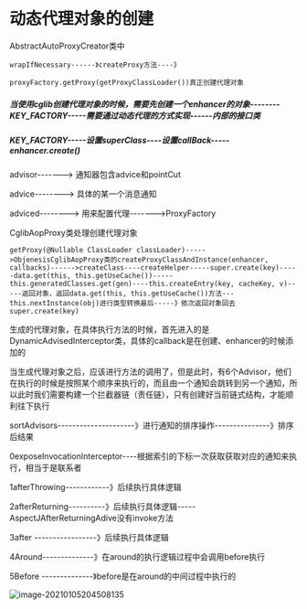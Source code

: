 # 动态代理对象的创建

AbstractAutoProxyCreator类中

```
wrapIfNecessary------》createProxy方法----》
```

```
proxyFactory.getProxy(getProxyClassLoader())真正创建代理对象
```

##### 当使用cglib创建代理对象的时候，需要先创建一个enhancer的对象--------KEY_FACTORY-----需要通过动态代理的方式实现------内部的接口类

##### KEY_FACTORY-----设置superClass----设置callBack-----enhancer.create()



advisor-------> 通知器包含advice和pointCut

advice--------> 具体的某一个消息通知

adviced--------> 用来配置代理------->ProxyFactory

CglibAopProxy类处理创建代理对象

```
getProxy(@Nullable ClassLoader classLoader)----->ObjenesisCglibAopProxy类的createProxyClassAndInstance(enhancer, callbacks)------>createClass----createHelper-----super.create(key)-----data.get(this, this.getUseCache())-----this.generatedClasses.get(gen)----this.createEntry(key, cacheKey, v)-----返回对象，返回data.get(this, this.getUseCache())方法---this.nextInstance(obj)进行类型转换最后-----》依次返回对象回去super.create(key)

```

生成的代理对象，在具体执行方法的时候，首先进入的是DynamicAdvisedInterceptor类，具体的callback是在创建、enhancer的时候添加的

当生成代理对象之后，应该进行方法的调用了，但是此时，有6个Advisor，他们在执行的时候是按照某个顺序来执行的，而且由一个通知会跳转到另一个通知，所以此时我们需要构建一个拦截器链（责任链），只有创建好当前链式结构，才能顺利往下执行

sortAdvisors---------------------》进行通知的排序操作---------------》排序后结果

0exposeInvocationInterceptor----根据索引的下标一次获取获取对应的通知来执行，相当于是联系者

 1afterThrowing------------》后续执行具体逻辑

2afterReturning----------》后续执行具体逻辑-----AspectJAfterReturningAdive没有invoke方法

3after -----------------》后续执行具体逻辑

4Around--------------》在around的执行逻辑过程中会调用before执行

5Before --------------》before是在around的中间过程中执行的

![image-20210105204508135](D:\GitHub\myProject\spring-springboot源码学习\五期源码课总结\iamges\image-20210105204508135.png)


































